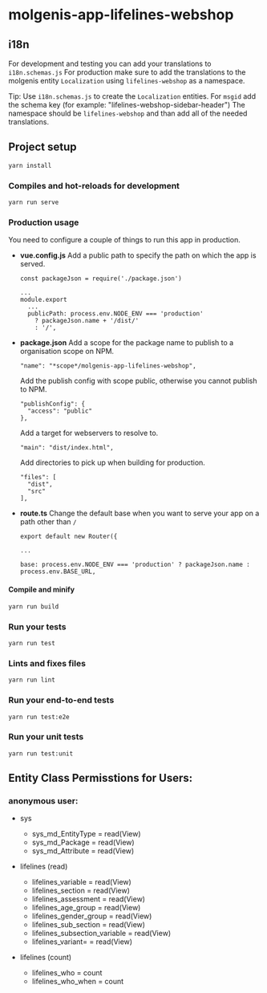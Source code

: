 # molgenis-app-lifelines-webshop

## i18n

For development and testing you can add your translations to `i18n.schemas.js`
For production make sure to add the translations to the molgenis entity `Localization` using `lifelines-webshop` as a namespace. 

Tip: 
Use `i18n.schemas.js` to create the `Localization` entities. For `msgid` add the schema key (for example: "lifelines-webshop-sidebar-header")
The namespace should be `lifelines-webshop` and than add all of the needed translations.

## Project setup
```
yarn install
```

### Compiles and hot-reloads for development
```
yarn run serve
```

### Production usage
You need to configure a couple of things to run this app in production.

- **vue.config.js**
  Add a public path to specify the path on which the app is served.
  ```
  const packageJson = require('./package.json')

  ...
  module.export
    ...
    publicPath: process.env.NODE_ENV === 'production'
      ? packageJson.name + '/dist/'
      : '/',
  ```
- **package.json**
  Add a scope for the package name to publish to a organisation scope on NPM. 
  ```
  "name": "*scope*/molgenis-app-lifelines-webshop",
  ```
  Add the publish config with scope public, otherwise you cannot publish to NPM.
  ```
  "publishConfig": {
    "access": "public"
  },
  ```
  Add a target for webservers to resolve to.
  ```
  "main": "dist/index.html",
  ```
  Add directories to pick up when building for production.
  ```
  "files": [
    "dist",
    "src"
  ],
  ```

- **route.ts**
  Change the default base when you want to serve your app on a path other than ```/```
  ```
  export default new Router({
  
  ...

  base: process.env.NODE_ENV === 'production' ? packageJson.name : process.env.BASE_URL,
  ```

#### Compile and minify
```
yarn run build
```

### Run your tests
```
yarn run test
```

### Lints and fixes files
```
yarn run lint
```

### Run your end-to-end tests
```
yarn run test:e2e
```

### Run your unit tests
```
yarn run test:unit
```

## Entity Class Permisstions for Users:

### anonymous user:

- sys
   - sys_md_EntityType = read(View)
   - sys_md_Package = read(View)
   - sys_md_Attribute = read(View)


- lifelines (read)
   - lifelines_variable = read(View)
   - lifelines_section = read(View)
   - lifelines_assessment = read(View)
   - lifelines_age_group = read(View)
   - lifelines_gender_group = read(View)
   - lifelines_sub_section = read(View)
   - lifelines_subsection_variable = read(View)
   - lifelines_variant= = read(View)

- lifelines (count)
   - lifelines_who = count
   - lifelines_who_when = count

